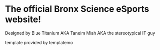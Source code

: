 # The official Bronx Science eSports website!

Designed by Blue Titanium AKA Taneim Miah AKA the stereotypical IT guy

template provided by templatemo
